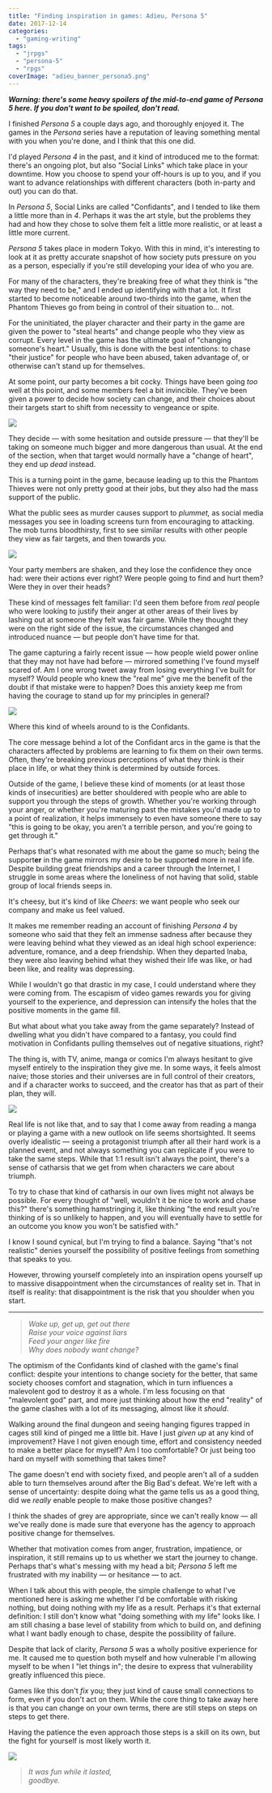 ```yaml
---
title: "Finding inspiration in games: Adieu, Persona 5"
date: 2017-12-14
categories: 
  - "gaming-writing"
tags: 
  - "jrpgs"
  - "persona-5"
  - "rpgs"
coverImage: "adieu_banner_persona5.png"
---
```


_**Warning: there's some heavy spoilers of the mid-to-end game of Persona 5 here. If you don't want to be spoiled, don't read.**_

I finished _Persona 5_ a couple days ago, and thoroughly enjoyed it. The games in the _Persona_ series have a reputation of leaving something mental with you when you're done, and I think that this one did.

I'd played _Persona 4_ in the past, and it kind of introduced me to the format: there's an ongoing plot, but also "Social Links" which take place in your downtime. How you choose to spend your off-hours is up to you, and if you want to advance relationships with different characters (both in-party and out) you can do that.

In _Persona 5_, Social Links are called "Confidants", and I tended to like them a little more than in _4_. Perhaps it was the art style, but the problems they had and how they chose to solve them felt a little more realistic, or at least a little more current.

_Persona 5_ takes place in modern Tokyo. With this in mind, it's interesting to look at it as pretty accurate snapshot of how society puts pressure on you as a person, especially if you're still developing your idea of who you are.

For many of the characters, they're breaking free of what they think is "the way they need to be," and I ended up identifying with that a lot. It first started to become noticeable around two-thirds into the game, when the Phantom Thieves go from being in control of their situation to... not.

For the uninitiated, the player character and their party in the game are given the power to "steal hearts" and change people who they view as corrupt. Every level in the game has the ultimate goal of "changing someone's heart." Usually, this is done with the best intentions: to chase "their justice" for people who have been abused, taken advantage of, or otherwise can't stand up for themselves.

At some point, our party becomes a bit cocky. Things have been going _too_ well at this point, and some members feel a bit invincible. They've been given a power to decide how society can change, and their choices about their targets start to shift from necessity to vengeance or spite.

![](/assets/images/20171007184920-1024x576-1.jpg)

They decide — with some hesitation and outside pressure — that they'll be taking on someone much bigger and more dangerous than usual. At the end of the section, when that target would normally have a "change of heart", they end up _dead_ instead.

This is a turning point in the game, because leading up to this the Phantom Thieves were not only pretty good at their jobs, but they also had the mass support of the public.

What the public sees as murder causes support to _plummet,_ as social media messages you see in loading screens turn from encouraging to attacking. The mob turns bloodthirsty, first to see similar results with other people they view as fair targets, and then towards _you._

![](/assets/images/20171007235037-1024x576.jpg)

Your party members are shaken, and they lose the confidence they once had: were their actions ever right? Were people going to find and hurt them? Were they in over their heads?

These kind of messages felt familiar: I'd seen them before from _real_ people who were looking to justify their anger at other areas of their lives by lashing out at someone they felt was fair game. While they thought they were on the right side of the issue, the circumstances changed and introduced nuance — but people don't have time for that.

The game capturing a fairly recent issue — how people wield power online that they may not have had before — mirrored something I've found myself scared of. Am I one wrong tweet away from losing everything I've built for myself? Would people who knew the "real me" give me the benefit of the doubt if that mistake were to happen? Does this anxiety keep me from having the courage to stand up for my principles in general?

![](/assets/images/20171210003954.png)

Where this kind of wheels around to is the Confidants.

The core message behind a lot of the Confidant arcs in the game is that the characters affected by problems are learning to fix them on their own terms. Often, they're breaking previous perceptions of what they think is their place in life, or what they think is determined by outside forces.

Outside of the game, I believe these kind of moments (or at least those kinds of insecurities) are better shouldered with people who are able to support you through the steps of growth. Whether you're working through your anger, or whether you're maturing past the mistakes you'd made up to a point of realization, it helps immensely to even have someone there to say "this is going to be okay, you aren't a terrible person, and you're going to get through it."

Perhaps that's what resonated with me about the game so much; being the support**er** in the game mirrors my desire to be support**ed** more in real life. Despite building great friendships and a career through the Internet, I struggle in some areas where the loneliness of not having that solid, stable group of local friends seeps in.

It's cheesy, but it's kind of like _Cheers_: we want people who seek our company and make us feel valued.

It makes me remember reading an account of finishing _Persona 4_ by someone who said that they felt an immense sadness after because they were leaving behind what they viewed as an ideal high school experience: adventure, romance, and a deep friendship. When they departed Inaba, they were also leaving behind what they wished their life was like, or had been like, and reality was depressing.

While I wouldn't go that drastic in my case, I could understand where they were coming from. The escapism of video games rewards you for giving yourself to the experience, and depression can intensify the holes that the positive moments in the game fill.

But what about what you take away from the game separately? Instead of dwelling what you didn't have compared to a fantasy, you could find motivation in Confidants pulling themselves out of negative situations, right?

The thing is, with TV, anime, manga or comics I'm always hesitant to give myself entirely to the inspiration they give me. In some ways, it feels almost naive; those stories and their universes are in full control of their creators, and if a character works to succeed, and the creator has that as part of their plan, they will.

![](/assets/images/20171127011240.png)

Real life is not like that, and to say that I come away from reading a manga or playing a game with a new outlook on life seems shortsighted. It seems overly idealistic — seeing a protagonist triumph after all their hard work is a planned event, and not always something you can replicate if you were to take the same steps. While that 1:1 result isn't always the point, there's a sense of catharsis that we get from when characters we care about triumph.

To try to chase that kind of catharsis in our own lives might not always be possible. For every thought of "well, wouldn't it be nice to work and chase this?" there's something hamstringing it, like thinking "the end result you're thinking of is so unlikely to happen, and you will eventually have to settle for an outcome you know you won't be satisfied with."

I know I sound cynical, but I'm trying to find a balance. Saying "that's not realistic" denies yourself the possibility of positive feelings from something that speaks to you.

However, throwing yourself completely into an inspiration opens yourself up to massive disappointment when the circumstances of reality set in. That in itself is reality: that disappointment is the risk that you shoulder when you start.

* * *

> _Wake up, get up, get out there  
> Raise your voice against liars  
> Feed your anger like fire  
> Why does nobody want change?_

The optimism of the Confidants kind of clashed with the game's final conflict: despite your intentions to change society for the better, that same society chooses comfort and stagnation, which in turn influences a malevolent god to destroy it as a whole. I'm less focusing on that "malevolent god" part, and more just thinking about how the end "reality" of the game clashes with a lot of its messaging, almost like it _should_.

Walking around the final dungeon and seeing hanging figures trapped in cages still kind of pinged me a little bit. Have I just _given up_ at any kind of improvement? Have I not given enough time, effort and consistency needed to make a better place for myself? Am I too comfortable? Or just being too hard on myself with something that takes time?

The game doesn't end with society fixed, and people aren't all of a sudden able to turn themselves around after the Big Bad's defeat. We're left with a sense of uncertainty: despite doing what the game tells us as a good thing, did we _really_ enable people to make those positive changes?

I think the shades of grey are appropriate, since we can't really know — all we've really done is made sure that everyone has the agency to approach positive change for themselves.

Whether that motivation comes from anger, frustration, impatience, or inspiration, it still remains up to us whether we start the journey to change. Perhaps that's what's messing with my head a bit; _Persona 5_ left me frustrated with my inability — or hesitance — to act.

When I talk about this with people, the simple challenge to what I've mentioned here is asking me whether I'd be comfortable with risking nothing, but doing nothing with my life as a result. Perhaps it's that external definition: I still don't know what "doing something with my life" looks like. I am still chasing a base level of stability from which to build on, and defining what I want badly enough to chase, despite the possibility of failure.

Despite that lack of clarity, _Persona 5_ was a wholly positive experience for me. It caused me to question both myself and how vulnerable I'm allowing myself to be when I "let things in"; the desire to express that vulnerability greatly influenced this piece.

Games like this don't _fix_ you; they just kind of cause small connections to form, even if you don't act on them. While the core thing to take away here is that you can change on your own terms, there are still steps on steps on steps to get there.

Having the patience the even approach those steps is a skill on its own, but the fight for yourself is most likely worth it.

![](/assets/images/20171209210344.png)

> _It was fun while it lasted,_  
> _goodbye._
